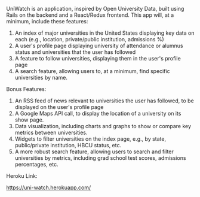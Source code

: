 UniWatch is an application, inspired by Open University Data, built using Rails on the backend and a React/Redux frontend. This app will, at a minimum, include these features:

1. An index of major universities in the United States displaying key data on each (e.g., location, private/public institution, admissions %)
2. A user's profile page displaying university of attendance or alumnus status and universities that the user has followed
3. A feature to follow universities, displaying them in the user's profile page
4. A search feature, allowing users to, at a minimum, find specific universities by name.

Bonus Features:

1. An RSS feed of news relevant to universities the user has followed, to be displayed on the user's profile page
2. A Google Maps API call, to display the location of a university on its show page.
3. Data visualization, including charts and graphs to show or compare key metrics between universities.
4. Widgets to filter universities on the index page, e.g., by state, public/private institution, HBCU status, etc.
5. A more robust search feature, allowing users to search and filter universities by metrics, including grad school test scores, admissions percentages, etc.



Heroku Link:

https://uni-watch.herokuapp.com/
